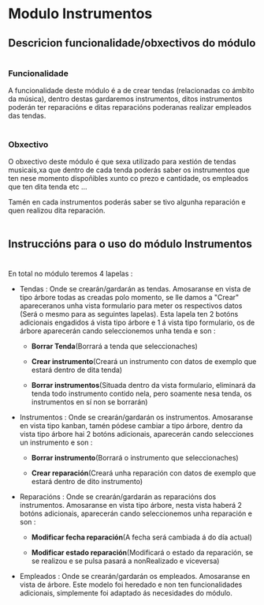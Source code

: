 # Modulo Instrumentos

## Descricion funcionalidade/obxectivos do módulo 
#

### Funcionalidade
A funcionalidade deste módulo é a de crear tendas (relacionadas co ámbito da música), dentro destas gardaremos instrumentos, ditos instrumentos poderán ter reparacións e ditas reparacións poderanas realizar empleados das tendas.
<br></br>

### Obxectivo
O obxectivo deste módulo é que sexa utilizado para xestión de tendas musicais,xa que dentro de cada tenda poderás saber os instrumentos que ten nese momento dispoñibles xunto co prezo e cantidade, os empleados que ten dita tenda etc ...

Tamén en cada instrumentos poderás saber se tivo algunha reparación e quen realizou dita reparación.
<br></br>

## Instruccións para o uso do módulo Instrumentos
#
En total no módulo teremos 4 lapelas : 

* Tendas : Onde se crearán/gardarán as tendas. Amosaranse en vista de tipo árbore todas as creadas polo momento, se lle damos a "Crear" apareceranos unha vista formulario para meter os respectivos datos (Será o mesmo para as seguintes lapelas).
Esta lapela ten 2 botóns adicionais engadidos á vista tipo árbore e 1 á vista tipo formulario, os de árbore aparecerán cando seleccionemos unha tenda e son : 

    * <b>Borrar Tenda</b>(Borrará a tenda que seleccionaches)

    * <b>Crear instrumento</b>(Creará un instrumento con datos de exemplo que estará dentro de dita tenda)

    * <b>Borrar instrumentos</b>(Situada dentro da vista formulario, eliminará da tenda todo instrumento contido nela, pero soamente nesa tenda, os instrumentos en sí non se borrarán)
    
  
- Instrumentos : Onde se crearán/gardarán os instrumentos. Amosaranse en vista tipo kanban, tamén pódese cambiar a tipo árbore, dentro da vista tipo árbore hai 2 botóns adicionais, aparecerán cando selecciones un instrumento e son : 
  
    * <b>Borrar instrumento</b>(Borrará o instrumento que seleccionaches)

    * <b>Crear reparación</b>(Creará unha reparación con datos de exemplo que estará dentro de dito instrumento)

- Reparacións : Onde se crearán/gardarán as reparacións dos instrumentos. Amosaranse en vista tipo árbore, nesta vista haberá 2 botóns adicionais, aparecerán cando seleccionemos unha reparación e son :

    * <b>Modificar fecha reparación</b>(A fecha será cambiada á do día actual)

    * <b>Modificar estado reparación</b>(Modificará o estado da reparación, se se realizou e se pulsa pasará a nonRealizado e viceversa)

- Empleados : Onde se crearán/gardarán os empleados. Amosaranse en vista de árbore. Este modelo foi heredado e non ten funcionalidades adicionais, simplemente foi adaptado ás necesidades do módulo.
    
  